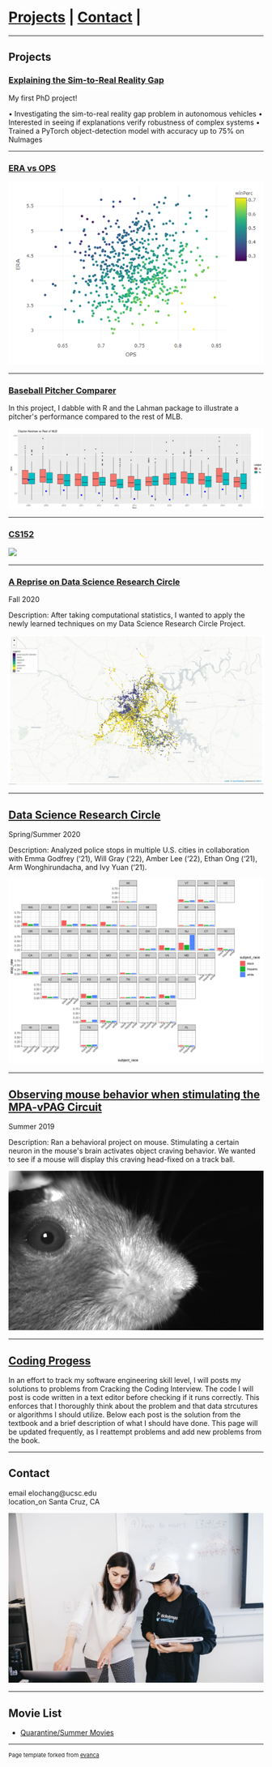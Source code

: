 
# [Projects](#projects) | [Contact](#contact) | 
---

## Projects

### [Explaining the Sim-to-Real Reality Gap](pdf/cse246_project_proposal.pdf)

My first PhD project!

• Investigating the sim-to-real reality gap problem in autonomous vehicles
• Interested in seeing if explanations verify robustness of complex systems
• Trained a PyTorch object-detection model with accuracy up to 75% on NuImages

---

### [ERA vs OPS](team_stats.html)

![ERA plotted against OPS for MLB teams](images\era_ops.PNG)

---

### [Baseball Pitcher Comparer](baseball.md)

In this project, I dabble with R and the Lahman package to illustrate a pitcher's performance compared to the rest of MLB.

![Clayton Kershaw (blue dots) plotted against the rest of MLB pitchers](images/kersh.PNG)

---

### [CS152](cs152/outline.md)

![](/images/densenet_raycast.gif)

---

### [A Reprise on Data Science Research Circle](final_project.html)

Fall 2020

Description: After taking computational statistics, I wanted to apply the newly learned techniques on my Data Science Research Circle Project.

![Map of Police Stops Colored by Race Over Nashville](images\nashville_map.png)

---

## [Data Science Research Circle](https://st47s-datascience.github.io/Chang-DSRC2020/)

Spring/Summer 2020

Description: Analyzed police stops in multiple U.S. cities in collaboration with Emma Godfrey (‘21), Will Gray (‘22), Amber Lee (‘22), Ethan Ong (‘21), Arm Wonghirundacha, and Ivy Yuan (‘21). 

![Stop Rates by Race Across the United States - image by Amber Lee](images/geofacet_stop_rates.png)

---

## [Observing mouse behavior when stimulating the MPA-vPAG Circuit](pdf/CaltechSummer2019.pdf)

Summer 2019

Description: Ran a behavioral project on mouse. Stimulating a certain neuron in the mouse's brain activates object craving behavior. We wanted to see if a mouse will display this craving head-fixed on a track ball.

![Image of a Head-fixed mouse during photostimulation](images/mouse.png)

---

## [Coding Progess](code_progress.md)

In an effort to track my software engineering skill level, I will posts my solutions to problems from Cracking the Coding Interview. 
The code I will post is code written in a text editor before checking if it runs correctly. This enforces that I thoroughly think 
about the problem and that data strcutures or algorithms I should utilize. Below each post is the solution from the textbook
and a brief description of what I should have done. This page will be updated frequently, as I reattempt problems and add new problems
from the book.

---

## Contact

<link rel="stylesheet" href="https://fonts.googleapis.com/icon?family=Material+Icons">
<span class="material-icons">email</span> elochang@ucsc.edu
<br />
<span class="material-icons">location_on</span> Santa Cruz, CA

![](images/cs62_me.jpg)

---

## Movie List

- [Quarantine/Summer Movies](summer_movies.md)



---
<p style="font-size:11px">Page template forked from <a href="https://github.com/evanca/quick-portfolio">evanca</a></p>
<!-- Remove above link if you don't want to attibute -->
